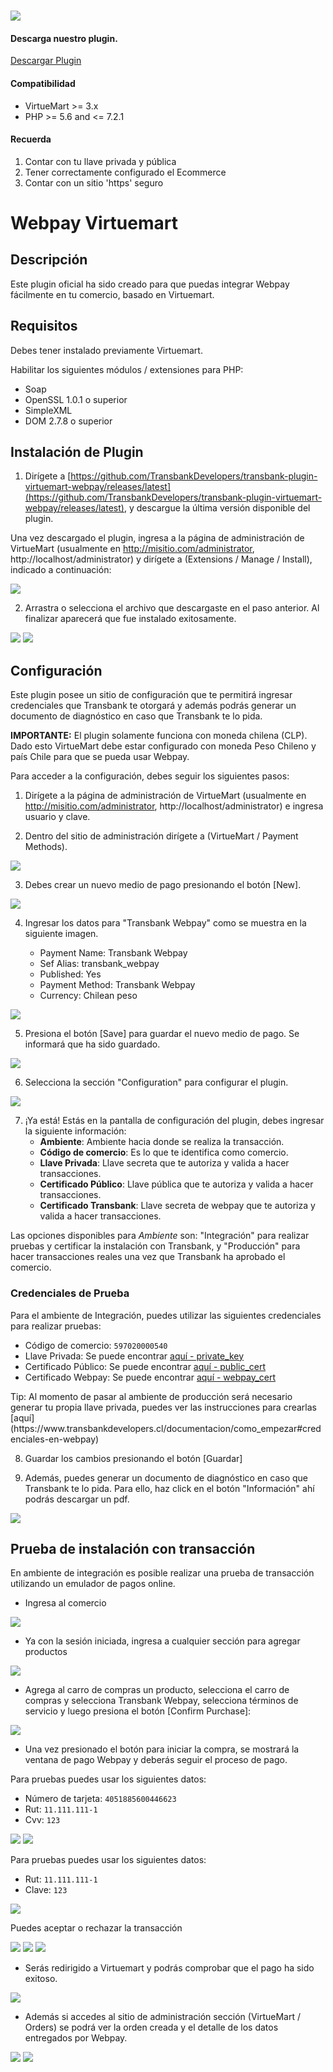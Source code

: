 #

<div class="data-menu-side-right">
  <div class="btn-side-right"><span><img src="/images/navbar.png"></span></div>
  <div class="block-cantainer">
    <h4>Descarga nuestro plugin.</h4>
    <a class="td_btn-more" target="_blank" href="https://github.com/TransbankDevelopers/transbank-plugin-virtuemart-webpay/releases/latest">Descargar Plugin</a>
    <br>
    <h4>Compatibilidad</h4>
    <ul>
      <li>VirtueMart >= 3.x</li>
      <li>PHP >= 5.6 and <= 7.2.1</li>
    </ul>
    <h4>Recuerda</h4>
    <ol>
      <li>Contar con tu llave privada y pública</li>
      <li>Tener correctamente configurado el Ecommerce</li>
      <li>Contar con un sitio 'https' seguro</li>
    </ol>
  </div>
</div>

<h1 class="toc-ignore">Webpay Virtuemart</h1>
<h1 style="display: none;">Webpay</h1>

## Descripción

Este plugin oficial ha sido creado para que puedas integrar Webpay fácilmente en tu comercio, basado en Virtuemart.

## Requisitos

Debes tener instalado previamente Virtuemart.

Habilitar los siguientes módulos / extensiones para PHP:

- Soap
- OpenSSL 1.0.1 o superior
- SimpleXML
- DOM 2.7.8 o superior

## Instalación de Plugin

1. Dirígete a [https://github.com/TransbankDevelopers/transbank-plugin-virtuemart-webpay/releases/latest](https://github.com/TransbankDevelopers/transbank-plugin-virtuemart-webpay/releases/latest), y descargue la última versión disponible del plugin.

  Una vez descargado el plugin, ingresa a la página de administración de VirtueMart (usualmente en http://misitio.com/administrator, http://localhost/administrator) y dirígete a (Extensions / Manage / Install), indicado a continuación:

<img src="/images/plug/virtue/webpay/paso1.png" class="rounded mx-auto d-block"/>

2. Arrastra o selecciona el archivo que descargaste en el paso anterior. Al finalizar aparecerá que fue instalado exitosamente.

<img src="/images/plug/virtue/webpay/paso2.png" class="rounded mx-auto d-block"/>

<img src="/images/plug/virtue/webpay/paso3.png" class="rounded mx-auto d-block"/>

## Configuración

Este plugin posee un sitio de configuración que te permitirá ingresar credenciales que Transbank te otorgará y además podrás generar un documento de diagnóstico en caso que Transbank te lo pida.

**IMPORTANTE:** El plugin solamente funciona con moneda chilena (CLP). Dado esto VirtueMart debe estar configurado con moneda Peso Chileno y país Chile para que se pueda usar Webpay.

Para acceder a la configuración, debes seguir los siguientes pasos:

1. Dirígete a la página de administración de VirtueMart (usualmente en http://misitio.com/administrator, http://localhost/administrator) e ingresa usuario y clave.

2. Dentro del sitio de administración dirígete a (VirtueMart / Payment Methods).

<img src="/images/plug/virtue/webpay/paso4.png" class="rounded mx-auto d-block"/>

3. Debes crear un nuevo medio de pago presionando el botón [New].

<img src="/images/plug/virtue/webpay/paso5.png" class="rounded mx-auto d-block"/>

4. Ingresar los datos para "Transbank Webpay" como se muestra en la siguiente imagen.

    - Payment Name: Transbank Webpay
    - Sef Alias: transbank_webpay
    - Published: Yes
    - Payment Method: Transbank Webpay
    - Currency: Chilean peso

<img src="/images/plug/virtue/webpay/paso6.png" class="rounded mx-auto d-block"/>

5. Presiona el botón [Save] para guardar el nuevo medio de pago. Se informará que ha sido guardado.

<img src="/images/plug/virtue/webpay/paso7.png" class="rounded mx-auto d-block"/>

6. Selecciona la sección "Configuration" para configurar el plugin.

<img src="/images/plug/virtue/webpay/paso8.png" class="rounded mx-auto d-block"/>

7. ¡Ya está! Estás en la pantalla de configuración del plugin, debes ingresar la siguiente información:
   - **Ambiente**: Ambiente hacia donde se realiza la transacción.
   - **Código de comercio**: Es lo que te identifica como comercio.
   - **Llave Privada**: Llave secreta que te autoriza y valida a hacer transacciones.
   - **Certificado Público**: Llave pública que te autoriza y valida a hacer transacciones.
   - **Certificado Transbank**: Llave secreta de webpay que te autoriza y valida a hacer transacciones.

  Las opciones disponibles para _Ambiente_ son: "Integración" para realizar pruebas y certificar la instalación con Transbank, y "Producción" para hacer transacciones reales una vez que Transbank ha aprobado el comercio.

### Credenciales de Prueba

Para el ambiente de Integración, puedes utilizar las siguientes credenciales para realizar pruebas:

- Código de comercio: `597020000540`
- Llave Privada: Se puede encontrar [aquí - private_key](https://github.com/TransbankDevelopers/transbank-webpay-credenciales/blob/master/integracion/Webpay%20Plus%20-%20CLP/597020000540.key)
- Certificado Público: Se puede encontrar [aquí - public_cert](https://github.com/TransbankDevelopers/transbank-webpay-credenciales/blob/master/integracion/Webpay%20Plus%20-%20CLP/597020000540.crt)
- Certificado Webpay: Se puede encontrar [aquí - webpay_cert](https://github.com/TransbankDevelopers/transbank-webpay-credenciales/blob/master/integracion/Webpay%20Plus%20-%20CLP/tbk.pem.crt)

<aside class="notice">
  Tip: Al momento de pasar al ambiente de producción será necesario generar tu propia llave privada, puedes ver las instrucciones para crearlas [aquí](https://www.transbankdevelopers.cl/documentacion/como_empezar#credenciales-en-webpay)
</aside>

8. Guardar los cambios presionando el botón [Guardar]

9. Además, puedes generar un documento de diagnóstico en caso que Transbank te lo pida. Para ello, haz click en el botón "Información" ahí podrás descargar un pdf.

<img src="/images/plug/virtue/webpay/paso9.png" class="rounded mx-auto d-block"/>

## Prueba de instalación con transacción

En ambiente de integración es posible realizar una prueba de transacción utilizando un emulador de pagos online.

- Ingresa al comercio

<img src="/images/plug/virtue/webpay/demo1.png" class="rounded mx-auto d-block"/>

- Ya con la sesión iniciada, ingresa a cualquier sección para agregar productos

<img src="/images/plug/virtue/webpay/demo2.png" class="rounded mx-auto d-block"/>

- Agrega al carro de compras un producto, selecciona el carro de compras y selecciona Transbank Webpay, selecciona términos de servicio y luego presiona el botón [Confirm Purchase]:

<img src="/images/plug/virtue/webpay/demo3.png" class="rounded mx-auto d-block"/>

- Una vez presionado el botón para iniciar la compra, se mostrará la ventana de pago Webpay y deberás seguir el proceso de pago.

Para pruebas puedes usar los siguientes datos:

- Número de tarjeta: `4051885600446623`
- Rut: `11.111.111-1`
- Cvv: `123`

<img src="/images/plug/virtue/webpay/demo4.png" class="rounded mx-auto d-block"/>

<img src="/images/plug/virtue/webpay/demo5.png" class="rounded mx-auto d-block"/>

Para pruebas puedes usar los siguientes datos:

- Rut: `11.111.111-1`
- Clave: `123`

<img src="/images/plug/virtue/webpay/demo6.png" class="rounded mx-auto d-block"/>

Puedes aceptar o rechazar la transacción

<img src="/images/plug/virtue/webpay/demo7.png" class="rounded mx-auto d-block"/>

<img src="/images/plug/virtue/webpay/demo8.png" class="rounded mx-auto d-block"/>

<img src="/images/plug/virtue/webpay/demo9.png" class="rounded mx-auto d-block"/>

- Serás redirigido a Virtuemart y podrás comprobar que el pago ha sido exitoso.

<img src="/images/plug/virtue/webpay/demo10.png" class="rounded mx-auto d-block"/>

- Además si accedes al sitio de administración sección (VirtueMart / Orders) se podrá ver la orden creada y el detalle de los datos entregados por Webpay.

<img src="/images/plug/virtue/webpay/order1.png" class="rounded mx-auto d-block"/>

<img src="/images/plug/virtue/webpay/order2.png" class="rounded mx-auto d-block"/>

